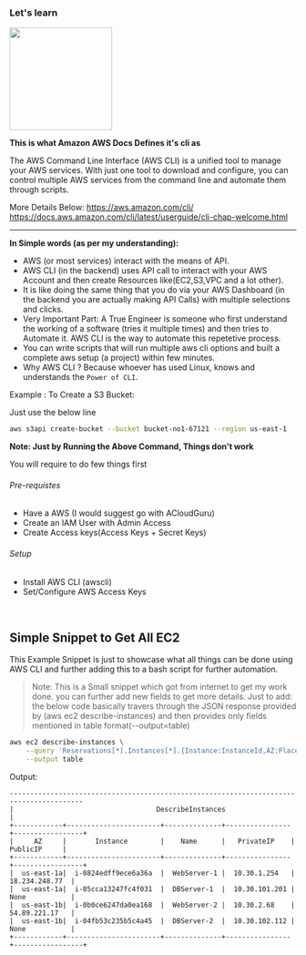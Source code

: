 ### Let's learn

<img src="https://dashboard.snapcraft.io/site_media/appmedia/2022/01/awscli_Tl3t26M.png" width=180> 

<b>This is what Amazon AWS Docs Defines it's cli as</b>

The AWS Command Line Interface (AWS CLI) is a unified tool to manage your AWS services. With just one tool to download and configure, you can control multiple AWS services from the command line and automate them through scripts.

More Details Below:
https://aws.amazon.com/cli/
https://docs.aws.amazon.com/cli/latest/userguide/cli-chap-welcome.html

---

<b> In Simple words (as per my understanding): </b> 

- AWS (or most services) interact with the means of API.
- AWS CLI (in the backend) uses API call to interact with your AWS Account and then create Resources like(EC2,S3,VPC and a lot other).
- It is like doing the same thing that you do via your AWS Dashboard (in the backend you are actually making API Calls) with multiple selections and clicks.
- Very Important Part: A True Engineer is someone who first understand the working of a software (tries it multiple times) and then tries to Automate it. AWS CLI is the way to automate this repetetive process.
- You can write scripts that will run multiple aws cli options and built a complete aws setup (a project) within few minutes.
- Why AWS CLI ? Because whoever has used Linux, knows and understands the `Power of CLI`.

Example : To Create a S3 Bucket:

Just use the below line

```sh
aws s3api create-bucket --bucket bucket-no1-67121 --region us-east-1
```

<b> Note: Just by Running the Above Command, Things don't work </b> 


You will require to do few things first

###### Pre-requistes
- Have a AWS (I would suggest go with ACloudGuru)
- Create an IAM User with Admin Access
- Create Access keys(Access Keys + Secret Keys)

###### Setup
- Install AWS CLI (awscli)
- Set/Configure AWS Access Keys

<br>

## Simple Snippet to Get All EC2
This Example Snippet is just to showcase what all things can be done using AWS CLI and further adding this to a bash script for further automation.

> Note: This is a Small snippet which got from internet to get my work done. you can further add new fields to get more details. Just to add: the below code basically travers through the JSON response provided by (aws ec2 describe-instances) and then provides only fields mentioned in table format(--output=table)

```bash
aws ec2 describe-instances \
    --query 'Reservations[*].Instances[*].{Instance:InstanceId,AZ:Placement.AvailabilityZone,Name:Tags[?Key==`Name`]|[0].Value,PublicIP:PublicIpAddress,PrivateIP:PrivateIpAddress}' \
    --output table
```

Output:
```
----------------------------------------------------------------------------------------
|                                   DescribeInstances                                  |
+------------+-----------------------+--------------+----------------+-----------------+
|     AZ     |       Instance        |    Name      |   PrivateIP    |    PublicIP     |
+------------+-----------------------+--------------+----------------+-----------------+
|  us-east-1a|  i-0824edff9ece6a36a  |  WebServer-1 |  10.30.1.254   |  18.234.248.77  |
|  us-east-1a|  i-05cca13247fc4f031  |  DBServer-1  |  10.30.101.201 |  None           |
|  us-east-1b|  i-0b0ce6247da0ea168  |  WebServer-2 |  10.30.2.68    |  54.89.221.17   |
|  us-east-1b|  i-04fb53c235b5c4a45  |  DBServer-2  |  10.30.102.112 |  None           |
+------------+-----------------------+--------------+----------------+-----------------+
```

